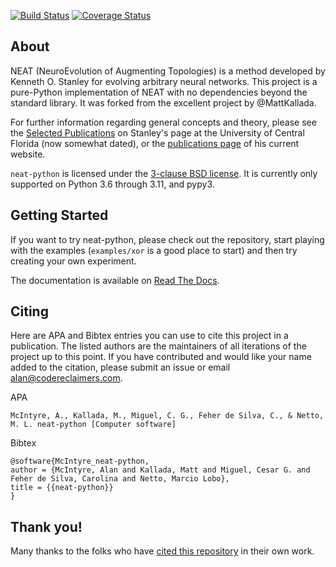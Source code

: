 [![Build Status](https://app.travis-ci.com/CodeReclaimers/neat-python.svg?branch=master)](https://app.travis-ci.com/github/CodeReclaimers/neat-python)
[![Coverage Status](https://coveralls.io/repos/CodeReclaimers/neat-python/badge.svg?branch=master&service=github)](https://coveralls.io/github/CodeReclaimers/neat-python?branch=master)

## About ##

NEAT (NeuroEvolution of Augmenting Topologies) is a method developed by Kenneth O. Stanley for evolving arbitrary neural
networks. This project is a pure-Python implementation of NEAT with no dependencies beyond the standard library. It was
forked from the excellent project by @MattKallada.

For further information regarding general concepts and theory, please see the 
[Selected Publications](http://www.cs.ucf.edu/~kstanley/#publications) on Stanley's page at the University of Central 
Florida (now somewhat dated), or the [publications page](https://www.kenstanley.net/papers) of his current website.

`neat-python` is licensed under the [3-clause BSD license](https://opensource.org/licenses/BSD-3-Clause).  It is
currently only supported on Python 3.6 through 3.11, and pypy3.

## Getting Started ##

If you want to try neat-python, please check out the repository, start playing with the examples (`examples/xor` is
a good place to start) and then try creating your own experiment.

The documentation is available on [Read The Docs](http://neat-python.readthedocs.io).

## Citing ##

Here are APA and Bibtex entries you can use to cite this project in a publication. The listed authors are the 
maintainers of all iterations of the project up to this point.  If you have contributed and would like your name added 
to the citation, please submit an issue or email alan@codereclaimers.com. 

APA
```
McIntyre, A., Kallada, M., Miguel, C. G., Feher de Silva, C., & Netto, M. L. neat-python [Computer software]
```

Bibtex
```
@software{McIntyre_neat-python,
author = {McIntyre, Alan and Kallada, Matt and Miguel, Cesar G. and Feher de Silva, Carolina and Netto, Marcio Lobo},
title = {{neat-python}}
}
```

## Thank you! ##
Many thanks to the folks who have [cited this repository](https://scholar.google.com/scholar?start=0&hl=en&as_sdt=5,34&sciodt=0,34&cites=15315010889003730796&scipsc=) in their own work. 
